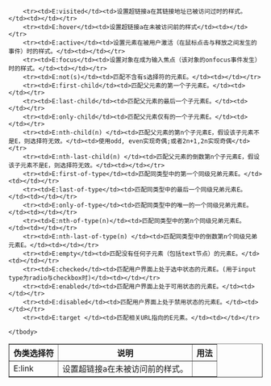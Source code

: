<table border="1" width= 90%>
	<thead><tr><th>伪类选择符</th><th>说明</th><th>用法</th></tr></thead>
	<tbody>
		<tr><td>E:link </td><td>设置超链接a在未被访问前的样式。</td><td></td></tr>

		<tr><td>E:visited</td><td>设置超链接a在其链接地址已被访问过时的样式。</td><td></td></tr>
		<tr><td>E:hover</td><td>设置超链接a在未被访问前的样式</td><td></td></tr>
		<tr><td>E:active</td><td>设置元素在被用户激活（在鼠标点击与释放之间发生的事件）时的样式。</td><td></td></tr>
		<tr><td>E:focus</td><td>设置对象在成为输入焦点（该对象的onfocus事件发生）时的样式。</td><td></td></tr>
		<tr><td>E:not(s)</td><td>匹配不含有s选择符的元素E。</td><td></td></tr>
		<tr><td>E:first-child</td><td>匹配父元素的第一个子元素E。</td><td></td></tr>
		<tr><td>E:last-child</td><td>匹配父元素的最后一个子元素E。</td><td></td></tr>
		<tr><td>E:only-child</td><td>匹配父元素仅有的一个子元素E。</td><td></td></tr>
		<tr><td>E:nth-child(n) </td><td>匹配父元素的第n个子元素E，假设该子元素不是E，则选择符无效。</td><td>使用odd, even实现奇偶;或者2n+1,2n实现奇偶</td></tr>
		<tr><td>E:nth-last-child(n) </td><td>匹配父元素的倒数第n个子元素E，假设该子元素不是E，则选择符无效。</td><td></td></tr>
		<tr><td>E:first-of-type</td><td>匹配同类型中的第一个同级兄弟元素E。</td><td></td></tr>
		<tr><td>E:last-of-type</td><td>匹配同类型中的最后一个同级兄弟元素E。</td><td></td></tr>
		<tr><td>E:only-of-type</td><td>匹配同类型中的唯一的一个同级兄弟元素E。</td><td></td></tr>
		<tr><td>E:nth-of-type(n)</td><td>匹配同类型中的第n个同级兄弟元素E。</td><td></td></tr>
		<tr><td>E:nth-last-of-type(n) </td><td>匹配同类型中的倒数第n个同级兄弟元素E。</td><td></td></tr>
		<tr><td>E:empty</td><td>匹配没有任何子元素（包括text节点）的元素E。</td><td></td></tr>
		<tr><td>E:checked</td><td>匹配用户界面上处于选中状态的元素E。(用于input type为radio与checkbox时)</td><td></td></tr>
		<tr><td>E:enabled</td><td>匹配用户界面上处于可用状态的元素E。</td><td></td></tr>
		<tr><td>E:disabled</td><td>匹配用户界面上处于禁用状态的元素E。</td><td></td></tr>
		<tr><td>E:target </td><td>匹配相关URL指向的E元素。</td><td></td></tr>

	</tbody>
</table>
